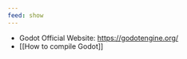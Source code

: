 ```yaml
---
feed: show
---
```


- Godot Official Website: <https://godotengine.org/>
- [[How to compile Godot]]
